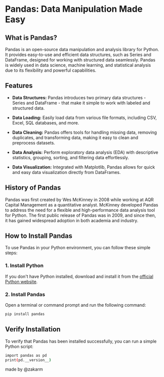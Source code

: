 # Pandas: Data Manipulation Made Easy

## What is Pandas?

Pandas is an open-source data manipulation and analysis library for Python. It provides easy-to-use and efficient data structures, such as Series and DataFrame, designed for working with structured data seamlessly. Pandas is widely used in data science, machine learning, and statistical analysis due to its flexibility and powerful capabilities.

## Features

- **Data Structures:** Pandas introduces two primary data structures - Series and DataFrame - that make it simple to work with labeled and structured data.

- **Data Loading:** Easily load data from various file formats, including CSV, Excel, SQL databases, and more.

- **Data Cleaning:** Pandas offers tools for handling missing data, removing duplicates, and transforming data, making it easy to clean and preprocess datasets.

- **Data Analysis:** Perform exploratory data analysis (EDA) with descriptive statistics, grouping, sorting, and filtering data effortlessly.

- **Data Visualization:** Integrated with Matplotlib, Pandas allows for quick and easy data visualization directly from DataFrames.

## History of Pandas

Pandas was first created by Wes McKinney in 2008 while working at AQR Capital Management as a quantitative analyst. McKinney developed Pandas to address the need for a flexible and high-performance data analysis tool for Python. The first public release of Pandas was in 2009, and since then, it has gained widespread adoption in both academia and industry.

## How to Install Pandas

To use Pandas in your Python environment, you can follow these simple steps:

### 1. Install Python

If you don't have Python installed, download and install it from the [official Python website](https://www.python.org/).

### 2. Install Pandas

Open a terminal or command prompt and run the following command:

```bash
pip install pandas
```

## Verify Installation

To verify that Pandas has been installed successfully, you can run a simple Python script:

```bash
import pandas as pd
print(pd.__version__)
```

made by @zakarm
